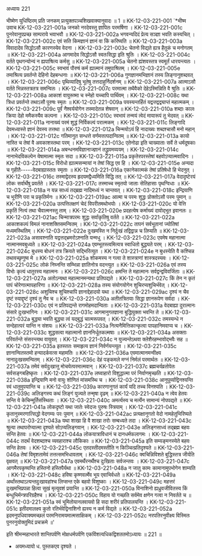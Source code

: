 अध्यायः 221

भीष्मेण युधिष्ठिरम् प्रति जनकम् प्रत्युक्तपञ्चशिखवाक्यानुवादः ॥ 1 ॥
KK-12-03-221-001	`*भीष्म उवाच 
KK-12-03-221-001a	जनको नरदेवस्तु ज्ञापितः परमर्षिणा ।
KK-12-03-221-001c	पुनरेवानुपप्रच्छ साम्पराये भवाभवौ ॥
KK-12-03-221-002a	भगवन्यदिदं प्रेत्य सञ्ज्ञा भवति कस्यचित् ।
KK-12-03-221-002c	एवं सति किमज्ञानं ज्ञानं वा किं करिष्यति ॥
KK-12-03-221-003a	विवादादेव सिद्धोऽसौ कारणस्येव वेदना ।
KK-12-03-221-003c	चेतनो विद्यते ह्यत्र हैतुकं च मनोगतम् ॥
KK-12-03-221-004a	आगमादेव सिद्धोऽसौ स्वतःसिद्धा इति श्रुतिः ।
KK-12-03-221-004c	वर्तते पृथगन्योन्यं न ह्यपाश्रित्य कर्मसु ॥
KK-12-03-221-005a	चेतनो ह्यंशवस्तत्र स्वमूर्तं धारयन्त्यतः ।
KK-12-03-221-005c	स्वभावं पौरुषं कर्म ह्यात्मानं तमुपाश्रितम् ।
KK-12-03-221-005e	तमाश्रित्य प्रवर्तन्ते देहिनो देहबन्धनाः ॥
KK-12-03-221-006a	गुणज्ञानमभिज्ञानं तस्य लिङ्गानुशब्दवत् ।
KK-12-03-221-006c	पृथिव्यादिषु भूतेषु तत्तदाहुर्निदर्शनम् ॥
KK-12-03-221-007a	आत्माऽसौ वर्तते भिन्नस्तत्रतत्र समन्वितः ।
KK-12-03-221-007c	परमात्मा तथैवैको देहेऽस्मिन्निति वै श्रुतिः ॥
KK-12-03-221-008a	आकाशं वायुरूष्मा च स्नेहो यच्चापि पार्थिवम् ।
KK-12-03-221-008c	यथा त्रिधा प्रवर्तन्ते तथाऽसौ पुरुषः स्मृतः ॥
KK-12-03-221-009a	पयस्यन्तर्हितं यद्वत्तद्वद्व्याप्तं महात्मकम् ।
KK-12-03-221-009c	पूर्वं नैश्वर्ययोगेन तस्मादेतन्न शेषवान् ॥
KK-12-03-221-010a	शब्दाः कालः क्रिया देहो ममैकस्यैव कल्पना ।
KK-12-03-221-010c	स्वभावं तन्मयं त्वेदं मायारूपं तु भेदवत् ॥
KK-12-03-221-011a	नानाख्यं परमं शुद्धं निर्विकल्पं परात्मकम् ।
KK-12-03-221-011c	लिङ्गादि देवमध्यास्ते ज्ञानं देवस्य तत्तथा ॥
KK-12-03-221-012a	चिन्मयोऽयं हि नादाख्यः शब्दश्चासौ मनो महान् ।
KK-12-03-221-012c	गतिमानुत सन्धत्ते वर्णमत्तत्पदान्वितम् ॥
KK-12-03-221-013a	कायो नास्ति च तेषां वै अवकाशस्तथा परम् ।
KK-12-03-221-013c	एतेनोढा इति चाख्याताः सर्वे ते धर्मदूषकाः ॥
KK-12-03-221-014a	अबन्धनमविज्ञानाज्ज्ञानं तद्ध्रुवमव्ययम् ।
KK-12-03-221-014c	नानाभेदविकल्पेन येषामात्मा स्मृतः सदा ॥
KK-12-03-221-015a	प्रकृतेरपरस्तेषां बहवोऽप्यात्मवादिनः ।
KK-12-03-221-015c	विरोधो ह्यात्मसन्मायां न तेषां सिद्ध एव हि ।
KK-12-03-221-015e	अन्यदा च गृहीतै-----वेदबाह्यास्ततः स्मृताः ॥
KK-12-03-221-016a	एकानेकात्मकं तेषां प्रतिषेधो हि भेदनुत् ।
KK-12-03-221-016c	तस्माद्वेदस्य हृदयमद्वैध्यमिति विद्धि तत् ॥
KK-12-03-221-017a	वेदादृष्टेरयं लोकः सर्वार्थेषु प्रवर्तते ।
KK-12-03-221-017c	तस्माच्च स्मृतयो जाताः सेतिहासाः पृथग्विधाः ॥
KK-12-03-221-018a	न यन्न साध्यं तद्ब्रह्म नादिमध्यं न चान्तवत् ।
KK-12-03-221-018c	इन्द्रियाणि च भूरीणि परा च प्रकृतिर्मनः ॥
KK-12-03-221-019ac	आत्मा च परमः शुद्धः प्रोक्तोऽसौ परमः पुमान् ॥
KK-12-03-221-020a	उत्पत्तिलक्षणं चेदं विपरीतमथोभयोः ।
KK-12-03-221-020c	यो वेत्ति प्रकृतिं नित्यं तथा चैवात्मनस्तु ताम् ।
KK-12-03-221-020e	प्रदहत्येष कर्माख्यं दावोद्भूत इवानलः ॥
KK-12-03-221-021ac	चिन्मात्रपरमः शुद्धः सर्वाकृतिषु वर्तते ॥
KK-12-03-221-022a	आकाशकल्पं विमलं नानाशक्तिसमन्वितम् ।
KK-12-03-221-022c	तापनं सर्वभूतानां ज्योतिषां मध्यमस्थितिम् ।
KK-12-03-221-022e	दुःखमस्ति न निर्दुःखं तद्विद्वान्न च लिप्यति ॥
KK-12-03-221-023a	असावश्नाति यद्वत्तद्भ्रमरोऽश्नाति यन्मधु ।
KK-12-03-221-023c	एवमेष महानात्मा नात्मानमवबुध्यते ॥
KK-12-03-221-024a	एवम्भूतस्त्वमित्यत्र स्वाधितो बुद्ध्यते परम् ।
KK-12-03-221-024c	बुधस्य बोधनं तत्र क्रियते सद्भिरित्युत ।
KK-12-03-221-024e	न बुधस्येति वै कश्चिन्न तथावच्छृणुष्व मे ॥
KK-12-03-221-025a	शोकमस्य न गत्वा ते शास्त्राणां शास्त्रदस्यवः ।
KK-12-03-221-025c	लोकं निघ्नन्ति सम्भिन्ना ज्ञातिनोत्र वदन्त्युत ॥
KK-12-03-221-026a	एवं तस्य विभोः कृत्यं धातुरस्य महात्मनः ।
KK-12-03-221-026c	क्षमन्ति ते महात्मानः सर्वद्वन्द्वविवर्जिताः ॥
KK-12-03-221-027a	अतोऽन्यथा महात्मानमन्यथा प्रतिपद्यते ।
KK-12-03-221-027c	किं तेन न कृतं पापं चोरेणात्मापहारिणा ॥
KK-12-03-221-028a	तस्य संयोगयोगेन शुचिरप्यशुचिर्भवेत् ।
KK-12-03-221-028c	अशुचिश्च शुचिश्चापि ज्ञानाद्देहादयो यथा ॥
KK-12-03-221-029ac	दृश्यं न चैव दृष्टं स्याद्दृष्टं दृश्यं तु नैव च ॥
KK-12-03-221-030a	अतीतत्रितयाः सिद्धा ज्ञानरूपेण सर्वदा ।
KK-12-03-221-030c	एवं न प्रतिपद्यन्ते रागमोहमदान्विताः ॥
KK-12-03-221-031a	वेदबाह्या दुरात्मानः संसारे दुःखभागिनः ।
KK-12-03-221-031c	आगमानुगतज्ञाना बुद्धियुक्ता भवन्ति ते ॥
KK-12-03-221-032a	बुद्ध्या भवति बुद्ध्या त्वं यद्बुद्धं चात्मरूपवत् ।
KK-12-03-221-032c	तमस्यन्धे न सन्देहात्परं यान्ति न संशयः ॥
KK-12-03-221-033a	नित्यनैमित्तिकान्कृत्वा पापहानिमवाप्य च ।
KK-12-03-221-033c	शुद्धसत्वा महात्मानो ज्ञाननिर्धूतकल्मषाः ॥
KK-12-03-221-034a	असक्ताः परिवर्तन्ते संसरन्त्यथ वायुवत् ।
KK-12-03-221-034c	न युज्यन्तेऽथवा क्लेशैरहम्भावोद्भवैः सह ॥
KK-12-03-221-035a	इतस्ततः समाहृत्य ज्ञानं निर्वर्णयन्त्युत ।
KK-12-03-221-035c	ज्ञानान्वितस्तमो हन्यादर्कवत्स महामतिः ॥
KK-12-03-221-036a	एवमात्मानमन्वीक्ष्य नानादुःखसमन्वितम् ।
KK-12-03-221-036c	देहं पङ्कमले मग्नं निर्मलं परमार्थतः ॥
KK-12-03-221-037a	तमेवं सर्वदुःखात्तु मोचयेत्परमात्मवान् ।
KK-12-03-221-037c	ब्रह्मचर्यव्रतोपेतः सर्वसङ्गबहिष्कृतः ।
KK-12-03-221-037e	लघ्वाहारो विशुद्धात्मा परं निर्वाणमृच्छति ॥
KK-12-03-221-038a	इन्द्रियाणि मनो वायुः शोणितं मांसमस्थि च ।
KK-12-03-221-038c	आनुपूर्व्याद्विनश्यन्ति स्वं धातुमुपयान्ति च ॥
KK-12-03-221-039a	कारणानुगतं कार्यं यदि तच्च विनश्यति ।
KK-12-03-221-039c	अलिङ्गस्य कथं लिङ्गं युज्यते तन्मृषा दृढम् ॥
KK-12-03-221-040a	न त्वेव हेतवः सन्ति ये केचिन्मूर्तिसंस्थिताः ।
KK-12-03-221-040c	अमर्त्यस्य च मर्त्येन सामान्यं नोपपद्यते ॥
KK-12-03-221-041a	लोकदृष्टो यथा जातेः स्वेदजः पुरुषः स्त्रियाम् ।
KK-12-03-221-041c	कृतानुस्मरणात्सिद्धो वेदगम्यः परः पुमान् ॥
KK-12-03-221-042ac	प्रत्यक्षानुगतो वेदो नामहेतुभिरिष्यते ॥
KK-12-03-221-043a	यथा शाखा हि वै शाखा तरोः सम्बध्यते तदा ।
KK-12-03-221-043c	श्रुत्या तथापरोप्यात्मा दृश्यते सोऽप्यलिङ्गवान् ।
KK-12-03-221-043e	अलिङ्गसाध्यं तद्ब्रह्म बहवः सन्ति हेतवः ॥
KK-12-03-221-044a	लोकयात्राविधानं च दानधर्मफलागमः ।
KK-12-03-221-044c	तदर्थं वेदशब्दाश्च व्यवहाराश्च लौकिकाः ॥
KK-12-03-221-045a	इति सम्यङ्मनस्येते बहवः सन्ति हेतवः ।
KK-12-03-221-045c	एतदस्तीदमस्तीति न किञ्चित्प्रतिदृश्यते ॥
KK-12-03-221-046a	तेषां विमृशतामेवं तत्तत्समभिधावताम् ।
KK-12-03-221-046c	क्वचिन्निविशते बुद्धिस्तत्र जीर्यति वृक्षवत् ॥
KK-12-03-221-047a	एवमर्थैरनर्थैश्च दुःखिताः सर्वजन्तवः ।
KK-12-03-221-047c	आगमैरपकृष्यन्ति हस्तिनो हस्तिपैर्यथा ॥
KK-12-03-221-048a	न जातु कामः कामानामुपभोगेन शाम्यति ।
KK-12-03-221-048c	हविषा कृष्णवर्त्मेव भूय एवाभिर्वधते ॥
KK-12-03-221-049a	अर्थांस्तथाऽत्यन्तदुःखावहांश्च लिप्सन्त एके बहवो विशुष्काः ।
KK-12-03-221-049c	महत्तरं दुःखमभिप्रपन्ना हित्वा सुखं मृत्युवशं प्रयान्ति ॥
KK-12-03-221-050a	विनाशिनो ह्यध्रुवजीवितस्य किं बन्धुभिर्मन्त्रपरिग्रहैश्च ।
KK-12-03-221-050c	विहाय यो गच्छति सर्वमेव क्षणेन गत्वा न निवर्तते च ॥
KK-12-03-221-051a	स्वं भूमितोयानलवायवो हि सदा शरीरं प्रतिपालयन्ति ।
KK-12-03-221-051c	इतीदमालक्ष्य कुतो रतिर्भवेद्विनाशिनो ह्यस्य न कर्म विद्यते ॥
KK-12-03-221-052a	इदमनुपधिवाक्यमच्छलं परमनिरामयमात्मसाक्षिकम् ।
KK-12-03-221-052c	नरपतिरनुवीक्ष्य विस्मितः पुनरनुयोक्तुमिदं प्रचक्रमे ॥' 

इति श्रीमन्महाभारते शान्तिपर्वणि मोक्षधर्मपर्वणि एकविंशत्यधिकद्विशततमोऽध्यायः ॥ 221 ॥

* अयमध्यायो ध. पुस्तकएव दृश्यते ।
